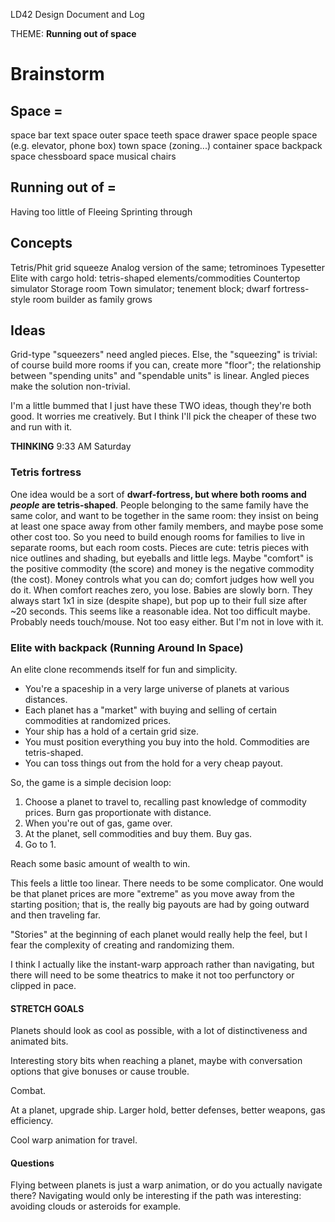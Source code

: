LD42 Design Document and Log

THEME: **Running out of space**

# Brainstorm

## Space =
space bar
text space
outer space
teeth space
drawer space
people space (e.g. elevator, phone box)
town space (zoning...)
container space
backpack space
chessboard space
musical chairs

## Running out of =
Having too little of
Fleeing
Sprinting through

## Concepts

Tetris/Phit grid squeeze
Analog version of the same; tetrominoes
Typesetter
Elite with cargo hold: tetris-shaped elements/commodities
Countertop simulator
Storage room
Town simulator; tenement block; dwarf fortress-style room builder as family grows

## Ideas

Grid-type "squeezers" need angled pieces. Else, the "squeezing" is trivial: of course build more rooms if you can, create more "floor"; the relationship between "spending units" and "spendable units" is linear. Angled pieces make the solution non-trivial.

I'm a little bummed that I just have these TWO ideas, though they're both good. It worries me creatively. But I think I'll pick the cheaper of these two and run with it.

**THINKING** 9:33 AM Saturday

### Tetris fortress

One idea would be a sort of **dwarf-fortress, but where both rooms and _people_ are tetris-shaped**. People belonging to the same family have the same color, and want to be together in the same room: they insist on being at least one space away from other family members, and maybe pose some other cost too. So you need to build enough rooms for families to live in separate rooms, but each room costs. Pieces are cute: tetris pieces with nice outlines and shading, but eyeballs and little legs. Maybe "comfort" is the positive commodity (the score) and money is the negative commodity (the cost). Money controls what you can do; comfort judges how well you do it. When comfort reaches zero, you lose. Babies are slowly born. They always start 1x1 in size (despite shape), but pop up to their full size after ~20 seconds. This seems like a reasonable idea. Not too difficult maybe. Probably needs touch/mouse. Not too easy either. But I'm not in love with it.

### Elite with backpack (Running Around In Space)

An elite clone recommends itself for fun and simplicity.

- You're a spaceship in a very large universe of planets at various distances. 
- Each planet has a "market" with buying and selling of certain commodities at randomized prices.
- Your ship has a hold of a certain grid size.
- You must position everything you buy into the hold. Commodities are tetris-shaped.
- You can toss things out from the hold for a very cheap payout.

So, the game is a simple decision loop:

1. Choose a planet to travel to, recalling past knowledge of commodity prices. Burn gas proportionate with distance.
2. When you're out of gas, game over.
3. At the planet, sell commodities and buy them. Buy gas.
4. Go to 1.

Reach some basic amount of wealth to win.

This feels a little too linear. There needs to be some complicator. One would be that planet prices are more "extreme" as you move away from the starting position; that is, the really big payouts are had by going outward and then traveling far.

"Stories" at the beginning of each planet would really help the feel, but I fear the complexity of creating and randomizing them.

I think I actually like the instant-warp approach rather than navigating, but there will need to be some theatrics to make it not too perfunctory or clipped in pace.

#### STRETCH GOALS

Planets should look as cool as possible, with a lot of distinctiveness and animated bits.

Interesting story bits when reaching a planet, maybe with conversation options that give bonuses or cause trouble.

Combat.

At a planet, upgrade ship. Larger hold, better defenses, better weapons, gas efficiency.

Cool warp animation for travel.

#### Questions

Flying between planets is just a warp animation, or do you actually navigate there? Navigating would only be interesting if the path was interesting: avoiding clouds or asteroids for example.